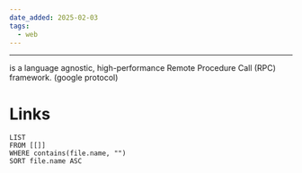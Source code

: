 ```yaml
---
date_added: 2025-02-03
tags:
  - web
---
```

___
 is a language agnostic, high-performance Remote Procedure Call (RPC) framework. (google protocol)

# Links
```dataview
LIST
FROM [[]]
WHERE contains(file.name, "")
SORT file.name ASC
```
